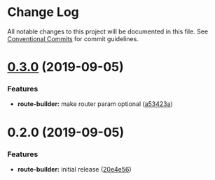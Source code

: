 # Change Log

All notable changes to this project will be documented in this file.
See [Conventional Commits](https://conventionalcommits.org) for commit guidelines.

# [0.3.0](https://github.com/express-knex/express-knex/tree/master/packages/route-builder/compare/@express-knex/route-builder@0.2.0...@express-knex/route-builder@0.3.0) (2019-09-05)


### Features

* **route-builder:** make router param optional ([a53423a](https://github.com/express-knex/express-knex/tree/master/packages/route-builder/commit/a53423a))





# 0.2.0 (2019-09-05)


### Features

* **route-builder:** initial release ([20e4e56](https://github.com/express-knex/express-knex/tree/master/packages/route-builder/commit/20e4e56))
